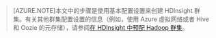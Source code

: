 
> [AZURE.NOTE]本文中的步骤是使用基本配置设置来创建 HDInsight 群集。有关其他群集配置设置的信息（例如，使用 Azure 虚拟网络或者 Hive 和 Oozie 的元存储），请参阅[在 HDInsight 中预配 Hadoop 群集](/documentation/articles/hdinsight-provision-clusters)。

<!---HONumber=76-->